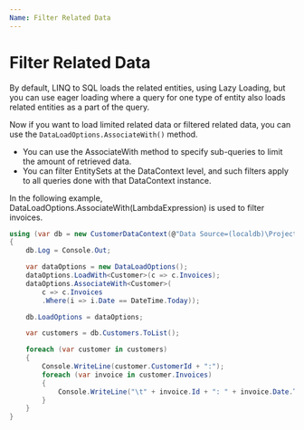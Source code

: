 ```yaml
---
Name: Filter Related Data
---
```


# Filter Related Data

By default, LINQ to SQL loads the related entities, using Lazy Loading, but you can use eager loading where a query for one type of entity also loads related entities as a part of the query. 

Now if you want to load limited related data or filtered related data, you can use the `DataLoadOptions.AssociateWith()` method.

 - You can use the AssociateWith method to specify sub-queries to limit the amount of retrieved data.
 - You can filter EntitySets at the DataContext level, and such filters apply to all queries done with that DataContext instance.

In the following example, DataLoadOptions.AssociateWith(LambdaExpression) is used to filter invoices.

```csharp
using (var db = new CustomerDataContext(@"Data Source=(localdb)\ProjectsV13;Initial Catalog=CustomerDB;"))
{
    db.Log = Console.Out;

    var dataOptions = new DataLoadOptions();
    dataOptions.LoadWith<Customer>(c => c.Invoices);
    dataOptions.AssociateWith<Customer>(
        c => c.Invoices
        .Where(i => i.Date == DateTime.Today));

    db.LoadOptions = dataOptions;

    var customers = db.Customers.ToList();

    foreach (var customer in customers)
    {
        Console.WriteLine(customer.CustomerId + ":");
        foreach (var invoice in customer.Invoices)
        {
            Console.WriteLine("\t" + invoice.Id + ": " + invoice.Date.ToShortDateString());
        }
    }
}
```
